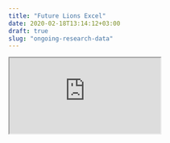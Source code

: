 ```yaml
---
title: "Future Lions Excel"
date: 2020-02-18T13:14:12+03:00
draft: true
slug: "ongoing-research-data"
---
```


<iframe src="https://docs.google.com/spreadsheets/d/e/2PACX-1vQAFJFWuJRjYc4EZ-Jxdb-gnaH28K6K8IvXCcAixLuvu-hhwtya3Onde9-8K2EErg/pubhtml?widget=true&amp;headers=false"></iframe>
